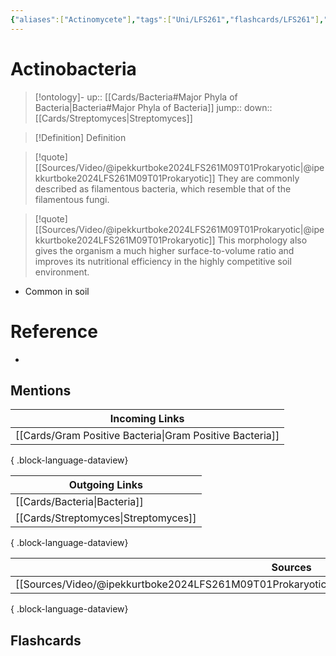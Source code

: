 ```yaml
---
{"aliases":["Actinomycete"],"tags":["Uni/LFS261","flashcards/LFS261"],"dg-publish":true,"permalink":"/cards/actinobacteria/","dgPassFrontmatter":true}
---
```


# Actinobacteria

> [!ontology]-
> up:: [[Cards/Bacteria#Major Phyla of Bacteria\|Bacteria#Major Phyla of Bacteria]]
> jump:: 
> down:: [[Cards/Streptomyces\|Streptomyces]]

> [!Definition] Definition
> 

> [!quote] [[Sources/Video/@ipekkurtboke2024LFS261M09T01Prokaryotic\|@ipekkurtboke2024LFS261M09T01Prokaryotic]]
> They are commonly described as filamentous bacteria, which resemble that of the filamentous fungi.

> [!quote] [[Sources/Video/@ipekkurtboke2024LFS261M09T01Prokaryotic\|@ipekkurtboke2024LFS261M09T01Prokaryotic]]
> This morphology also gives the organism a much higher surface-to-volume ratio and improves its nutritional efficiency in the highly competitive soil environment.

- Common in soil

# Reference
- 

## Mentions

| Incoming Links                                              |
| ----------------------------------------------------------- |
| [[Cards/Gram Positive Bacteria\|Gram Positive Bacteria]] |

{ .block-language-dataview}

| Outgoing Links                          |
| --------------------------------------- |
| [[Cards/Bacteria\|Bacteria]]         |
| [[Cards/Streptomyces\|Streptomyces]] |

{ .block-language-dataview}

| Sources                                                                                                 |
| ------------------------------------------------------------------------------------------------------- |
| [[Sources/Video/@ipekkurtboke2024LFS261M09T01Prokaryotic\|@ipekkurtboke2024LFS261M09T01Prokaryotic]] |

{ .block-language-dataview}

## Flashcards 
